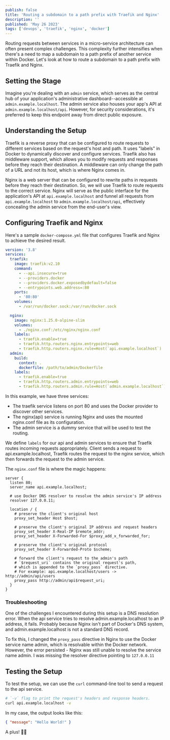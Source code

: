 ```yaml
---
publish: false
title: 'Routing a subdomain to a path prefix with Traefik and Nginx'
description: ''
published: 'May 26 2023'
tags: ['devops', 'traefik', 'nginx', 'docker']
---
```


Routing requests between services in a micro-service architecture can often present complex challenges. This complexity further intensifies when there's a need to map a subdomain to a path prefix of another service within Docker. Let's look at how to route a subdomain to a path prefix with Traefik and Nginx.

## Setting the Stage

Imagine you're dealing with an `admin` service, which serves as the central hub of your application's administrative dashboard--accessible at `admin.example.localhost`. The admin service also houses your app's API at `admin.example.localhost/api`. However, for security considerations, it's preferred to keep this endpoint away from direct public exposure.

## Understanding the Setup

Traefik is a reverse proxy that can be configured to route requests to different services based on the request's host and path. It uses "labels" in Docker to dynamically discover and configure services. Traefik also has middleware support, which allows you to modify requests and responses before they reach their destination. A middleware can only change the path of a URL and not its host, which is where Nginx comes in.

Nginx is a web server that can be configured to rewrite paths in requests before they reach their destination. So, we will use Traefik to route requests to the correct service. Nginx will serve as the public interface for the application's API at `api.example.localhost` and funnel all requests from `api.example.localhost` to `admin.example.localhost/api`, effectively concealing the admin service from the end-user's view.

## Configuring Traefik and Nginx

Here's a sample `docker-compose.yml` file that configures Traefik and Nginx to achieve the desired result.

```yml title="docker-compose.yml" {18, 22, 30}
version: '3.8'
services:
  traefik:
    image: traefik:v2.10
    command:
      - --api.insecure=true
      - --providers.docker
      - --providers.docker.exposedbydefault=false
      - --entrypoints.web.address=:80
    ports:
      - '80:80'
    volumes:
      - /var/run/docker.sock:/var/run/docker.sock

  nginx:
    image: nginx:1.25.0-alpine-slim
    volumes:
      - ./nginx.conf:/etc/nginx/nginx.conf
    labels:
      - traefik.enable=true
      - traefik.http.routers.nginx.entrypoints=web
      - traefik.http.routers.nginx.rule=Host(`api.example.localhost`)
  admin:
    build:
      context: .
      dockerfile: /path/to/admin/Dockerfile
    labels:
      - traefik.enable=true
      - traefik.http.routers.admin.entrypoints=web
      - traefik.http.routers.admin.rule=Host(`admin.example.localhost`)
```

In this example, we have three services:

- The traefik service listens on port 80 and uses the Docker provider to discover other services.
- The nginx(api) service is running Nginx and uses the mounted nginx.conf file as its configuration.
- The admin service is a dummy service that will be used to test the routing.

We define `labels` for our api and admin services to ensure that Traefik routes incoming requests appropriately. Client sends a request to api.example.localhost, Traefik routes the request to the nginx service, which then forwards the request to the admin service.

The `nginx.conf` file is where the magic happens:

```nginx title="nginx.conf" {6, 23}
server {
  listen 80;
  server_name api.example.localhost;

  # use Docker DNS resolver to resolve the admin service's IP address
  resolver 127.0.0.11;

  location / {
    # preserve the client's original host
    proxy_set_header Host $host;

    # preserve the client's original IP address and request headers
    proxy_set_header X-Real-IP $remote_addr;
    proxy_set_header X-Forwarded-For $proxy_add_x_forwarded_for;

    # preserve the client's original protocol
    proxy_set_header X-Forwarded-Proto $scheme;

    # forward the client's request to the admin's path
    # `$request_uri` contains the original request's path,
    # which is appended to the `proxy_pass` directive.
    # For example: api.example.localhost/users -> http://admin/api/users
    proxy_pass http://admin/api$request_uri;
  }
}
```

### Troubleshooting

One of the challenges I encountered during this setup is a DNS resolution error. When the api service tries to resolve admin.example.localhost to an IP address, it fails. Probably because Nginx isn't part of Docker's DNS system, and admin.example.localhost is not a standard DNS record.

To fix this, I changed the `proxy_pass` directive in Nginx to use the Docker service name admin, which is resolvable within the Docker network. However, the error persisted - Nginx was still unable to resolve the service name admin. I was missing the resolver directive pointing to `127.0.0.11`

## Testing the Setup

To test the setup, we can use the `curl` command-line tool to send a request to the api service.

```bash
# `-v` flag to print the request's headers and response headers.
curl api.example.localhost -v
```

In my case, the output looks like this:

```json
{ "message": "Hello World!" }
```

A plus! 👋🏽
